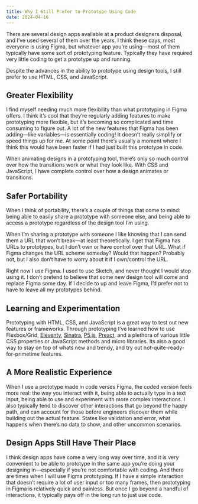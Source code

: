 ```yaml
---
title: Why I Still Prefer to Prototype Using Code
date: 2024-04-16
---
```


There are several design apps available at a product designers disposal, and I’ve used several of them over the years. I think these days, most everyone is using Figma, but whatever app you’re using—most of them typically have some sort of prototyping feature. Typically they have required very little coding to get a prototype up and running.

Despite the advances in the ability to prototype using design tools, I still prefer to use HTML, CSS, and JavaScript.

## Greater Flexibility

I find myself needing much more flexibility than what prototyping in Figma offers. I think it’s cool that they’re regularly adding features to make prototyping more flexible, but it’s becoming so complicated and time consuming to figure out. A lot of the new features that Figma has been adding—like variables—is essentially coding! It doesn’t really simplify or speed things up for me. At some point there’s usually a moment where I think this would have been faster if I had just built this prototype in code.

When animating designs in a prototyping tool, there’s only so much control over how the transitions work or what they look like. With CSS and JavaScript, I have complete control over how a design animates or transitions.

## Safer Portability

When I think of portability, there’s a couple of things that come to mind: being able to easily share a prototype with someone else, and being able to access a prototype regardless of the design tool I’m using.

When I’m sharing a prototype with someone I like knowing that I can send them a URL that won’t break—at least theoretically. I get that Figma has URLs to prototypes, but I don’t own or have control over that URL. What if Figma changes the URL scheme someday? Would that happen? Probably not, but I also don’t have to worry about it if I own/control the URL.

Right now I use Figma. I used to use Sketch, and never thought I would stop using it. I don’t pretend to believe that some new design tool will come and replace Figma some day. If I decide to up and leave Figma, I’d prefer not to have to leave all my prototypes behind.

## Learning and Experimentation

Prototyping with HTML, CSS, and JavaScript is a great way to test out new features or frameworks. Through prototyping I’ve learned how to use Flexbox/Grid, [Eleventy](https://www.11ty.dev/), [Sinatra](https://sinatrarb.com/), [P5.js](https://p5js.org/), [Preact](https://preactjs.com/), and a plethora of various little CSS properties or JavaScript methods and micro libraries. Its also a good way to stay on top of whats new and trendy, and try out not-quite-ready-for-primetime features.

## A More Realistic Experience

When I use a prototype made in code verses Figma, the coded version feels more real: the way you interact with it, being able to actually type in a text input, being able to use and experiment with more complex interactions. I also typically tend to discover other interactions that go beyond the happy path, and can account for those before engineers discover them while building out the actual feature. States like validation and error, what happens when there’s no data to show, and other uncommon scenarios.

## Design Apps Still Have Their Place

I think design apps have come a very long way over time, and it is very convenient to be able to prototype in the same app you’re doing your designing in—especially if you’re not comfortable with coding. And there are times when I will use Figma prototyping. If I have a simple interaction that doesn’t require a lot of user input or too many frames, then prototyping in Figma is relatively quick and painless. But once I go beyond a handful of interactions, it typically pays off in the long run to just use code.
